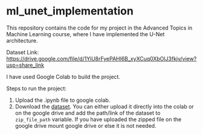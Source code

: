 # ml_unet_implementation
This repository contains the code for my project in the Advanced Topics in Machine Learning course, where I have implemented the U-Net architecture.

Dataset Link: https://drive.google.com/file/d/1YiU8rFyePAHl6B_xyXCuq0XbOlJ3fkjv/view?usp=share_link

I have used Google Colab to build the project. 

Steps to run the project:
1. Upload the .ipynb file to google colab.
2. Download the [dataset](https://drive.google.com/file/d/1YiU8rFyePAHl6B_xyXCuq0XbOlJ3fkjv/view?usp=share_link). You can either upload it directly into the colab or on the google drive and add the path/link of the dataset to `zip_file_path` variable. If you have uploaded the zipped file on the google drive mount google drive or else it is not needed.


